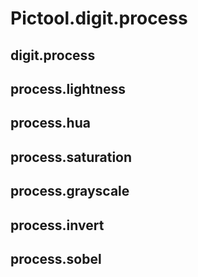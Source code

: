 # Pictool.digit.process

## digit.process 

## process.lightness 

## process.hua 

## process.saturation 

## process.grayscale 

## process.invert 

## process.sobel



